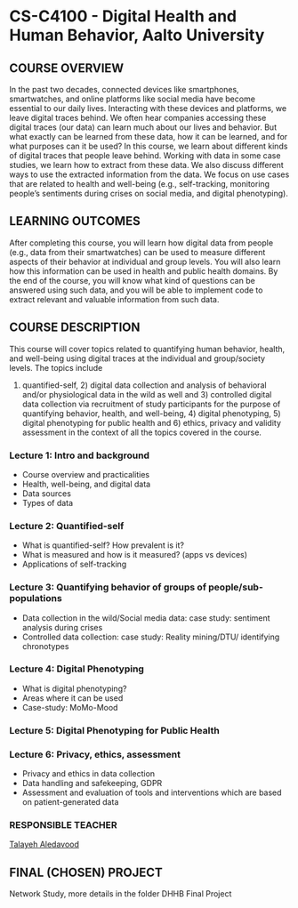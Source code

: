 # CS-C4100 - Digital Health and Human Behavior, Aalto University

## COURSE OVERVIEW
In the past two decades, connected devices like smartphones, smartwatches, and online platforms like social media have become essential to our daily lives. Interacting with these devices and platforms, we leave digital traces behind. We often hear companies accessing these digital traces (our data) can learn much about our lives and behavior. But what exactly can be learned from these data, how it can be learned, and for what purposes can it be used? In this course, we learn about different kinds of digital traces that people leave behind. Working with data in some case studies, we learn how to extract from these data. We also discuss different ways to use the extracted information from the data. We focus on use cases that are related to health and well-being (e.g., self-tracking, monitoring people’s sentiments during crises on social media, and digital phenotyping).

## LEARNING OUTCOMES
After completing this course, you will learn how digital data from people (e.g., data from their smartwatches) can be used to measure different aspects of their behavior at individual and group levels. You will also learn how this information can be used in health and public health domains. By the end of the course, you will know what kind of questions can be answered using such data, and you will be able to implement code to extract relevant and valuable information from such data.

## COURSE DESCRIPTION
This course will cover topics related to quantifying human behavior, health, and well-being using digital traces at the individual and group/society levels. The topics include
1) quantified-self, 2) digital data collection and analysis of behavioral and/or physiological data in the wild as well and 3) controlled digital data collection via recruitment of study participants for the purpose of quantifying behavior, health, and well-being, 4) digital phenotyping, 5) digital phenotyping for public health and 6) ethics, privacy and validity assessment in the context of all the topics covered in the course.

### Lecture 1: Intro and background
* Course overview and practicalities
* Health, well-being, and digital data
* Data sources
* Types of data

### Lecture 2: Quantified-self
* What is quantified-self? How prevalent is it?
* What is measured and how is it measured? (apps vs devices)
* Applications of self-tracking

### Lecture 3: Quantifying behavior of groups of people/sub-populations
* Data collection in the wild/Social media data: case study: sentiment analysis during crises
* Controlled data collection: case study: Reality mining/DTU/ identifying chronotypes

### Lecture 4: Digital Phenotyping
* What is digital phenotyping?
* Areas where it can be used
* Case-study: MoMo-Mood

### Lecture 5: Digital Phenotyping for Public Health

### Lecture 6: Privacy, ethics, assessment
* Privacy and ethics in data collection
* Data handling and safekeeping, GDPR
* Assessment and evaluation of tools and interventions which are based on patient-generated data

### RESPONSIBLE TEACHER
[Talayeh Aledavood](https://talayeh.xyz/)

## FINAL (CHOSEN) PROJECT
Network Study, more details in the folder DHHB Final Project




